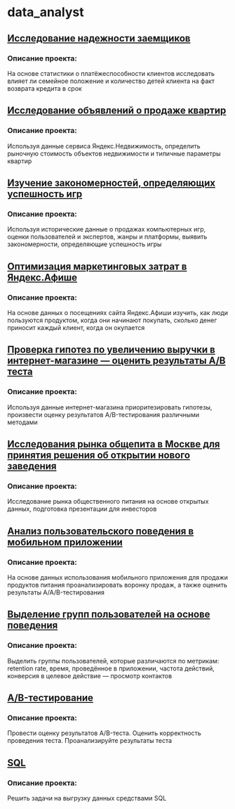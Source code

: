 # data_analyst
## [Исследование надежности заемщиков](d2a41e7f-0281-435f-85b2-0087de4eecd0.ipynb)
### Описание проекта:
На основе статистики о платёжеспособности клиентов исследовать влияет ли семейное положение и количество детей клиента на факт возврата кредита в срок
## [Исследование объявлений о продаже квартир](fd5b7f55-4f26-4509-bd80-2bedae166434.ipynb)
### Описание проекта:
Используя данные сервиса Яндекс.Недвижимость, определить рыночную стоимость объектов недвижимости и типичные параметры квартир
## [Изучение закономерностей, определяющих успешность игр](82fc3a08-227d-4f5d-97aa-8a0078465ac7.ipynb)
### Описание проекта:
Используя исторические данные о продажах компьютерных игр, оценки пользователей и экспертов, жанры и платформы, выявить закономерности, определяющие успешность игры
## [Оптимизация маркетинговых затрат в Яндекс.Афише](analiz_pokasateley.ipynb)
### Описание проекта:
На основе данных о посещениях сайта Яндекс.Афиши изучить, как люди пользуются продуктом, когда они начинают покупать, сколько денег приносит каждый клиент, когда он окупается
## [Проверка гипотез по увеличению выручки в интернет-магазине — оценить результаты A/B теста](prinyatie_reshenyi.ipynb)
### Описание проекта:
Используя данные интернет-магазина приоритезировать гипотезы, произвести оценку результатов A/B-тестирования различными методами
## [Исследования рынка общепита в Москве для принятия решения об открытии нового заведения](obshestvennoye_pytanie.ipynb)
### Описание проекта:
Исследование рынка общественного питания на основе открытых данных, подготовка презентации для инвесторов
## [Анализ пользовательского поведения в мобильном приложении](startup.ipynb)
### Описание проекта:
На основе данных использования мобильного приложения для продажи продуктов питания проанализировать воронку продаж, а также оценить результаты A/A/B-тестирования
## [Выделение групп пользователей на основе поведения](mobile_app.ipynb)
### Описание проекта:
Выделить группы пользователей, которые различаются по метрикам: retention rate, время, проведённое в приложении, частота действий, конверсия в целевое действие — просмотр контактов
## [A/B-тестирование](ab_test_mobile_app.ipynb)
### Описание проекта:
Провести оценку результатов A/B-теста. Оценить корректность проведения теста. Проанализируйте результаты теста
## [SQL](sql_books.ipynb)
### Описание проекта:
Решить задачи на выгрузку данных средствами SQL
